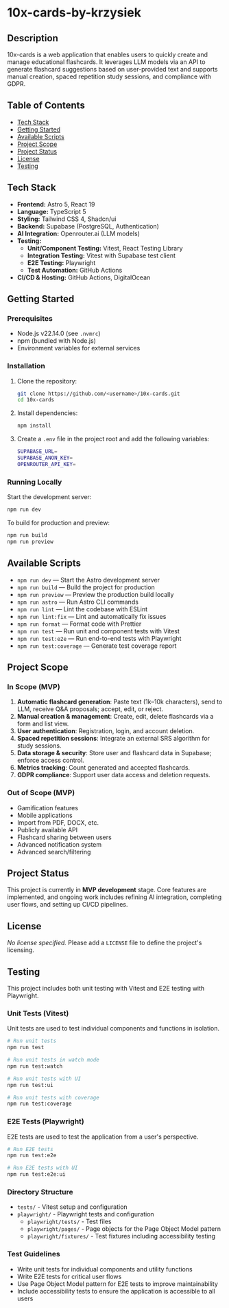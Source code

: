 # 10x-cards-by-krzysiek

## Description

10x-cards is a web application that enables users to quickly create and manage educational flashcards. It leverages LLM models via an API to generate flashcard suggestions based on user-provided text and supports manual creation, spaced repetition study sessions, and compliance with GDPR.

## Table of Contents

- [Tech Stack](#tech-stack)
- [Getting Started](#getting-started)
- [Available Scripts](#available-scripts)
- [Project Scope](#project-scope)
- [Project Status](#project-status)
- [License](#license)
- [Testing](#testing)

## Tech Stack

- **Frontend:** Astro 5, React 19
- **Language:** TypeScript 5
- **Styling:** Tailwind CSS 4, Shadcn/ui
- **Backend:** Supabase (PostgreSQL, Authentication)
- **AI Integration:** Openrouter.ai (LLM models)
- **Testing:**
  - **Unit/Component Testing:** Vitest, React Testing Library
  - **Integration Testing:** Vitest with Supabase test client
  - **E2E Testing:** Playwright
  - **Test Automation:** GitHub Actions
- **CI/CD & Hosting:** GitHub Actions, DigitalOcean

## Getting Started

### Prerequisites

- Node.js v22.14.0 (see `.nvmrc`)
- npm (bundled with Node.js)
- Environment variables for external services

### Installation

1. Clone the repository:
   ```bash
   git clone https://github.com/<username>/10x-cards.git
   cd 10x-cards
   ```
2. Install dependencies:
   ```bash
   npm install
   ```
3. Create a `.env` file in the project root and add the following variables:
   ```bash
   SUPABASE_URL=
   SUPABASE_ANON_KEY=
   OPENROUTER_API_KEY=
   ```

### Running Locally

Start the development server:

```bash
npm run dev
```

To build for production and preview:

```bash
npm run build
npm run preview
```

## Available Scripts

- `npm run dev` — Start the Astro development server
- `npm run build` — Build the project for production
- `npm run preview` — Preview the production build locally
- `npm run astro` — Run Astro CLI commands
- `npm run lint` — Lint the codebase with ESLint
- `npm run lint:fix` — Lint and automatically fix issues
- `npm run format` — Format code with Prettier
- `npm run test` — Run unit and component tests with Vitest
- `npm run test:e2e` — Run end-to-end tests with Playwright
- `npm run test:coverage` — Generate test coverage report

## Project Scope

### In Scope (MVP)

1. **Automatic flashcard generation**: Paste text (1k–10k characters), send to LLM, receive Q&A proposals; accept, edit, or reject.
2. **Manual creation & management**: Create, edit, delete flashcards via a form and list view.
3. **User authentication**: Registration, login, and account deletion.
4. **Spaced repetition sessions**: Integrate an external SRS algorithm for study sessions.
5. **Data storage & security**: Store user and flashcard data in Supabase; enforce access control.
6. **Metrics tracking**: Count generated and accepted flashcards.
7. **GDPR compliance**: Support user data access and deletion requests.

### Out of Scope (MVP)

- Gamification features
- Mobile applications
- Import from PDF, DOCX, etc.
- Publicly available API
- Flashcard sharing between users
- Advanced notification system
- Advanced search/filtering

## Project Status

This project is currently in **MVP development** stage. Core features are implemented, and ongoing work includes refining AI integration, completing user flows, and setting up CI/CD pipelines.

## License

_No license specified._ Please add a `LICENSE` file to define the project's licensing.

## Testing

This project includes both unit testing with Vitest and E2E testing with Playwright.

### Unit Tests (Vitest)

Unit tests are used to test individual components and functions in isolation.

```bash
# Run unit tests
npm run test

# Run unit tests in watch mode
npm run test:watch

# Run unit tests with UI
npm run test:ui

# Run unit tests with coverage
npm run test:coverage
```

### E2E Tests (Playwright)

E2E tests are used to test the application from a user's perspective.

```bash
# Run E2E tests
npm run test:e2e

# Run E2E tests with UI
npm run test:e2e:ui
```

### Directory Structure

- `tests/` - Vitest setup and configuration
- `playwright/` - Playwright tests and configuration
  - `playwright/tests/` - Test files
  - `playwright/pages/` - Page objects for the Page Object Model pattern
  - `playwright/fixtures/` - Test fixtures including accessibility testing

### Test Guidelines

- Write unit tests for individual components and utility functions
- Write E2E tests for critical user flows
- Use Page Object Model pattern for E2E tests to improve maintainability
- Include accessibility tests to ensure the application is accessible to all users
